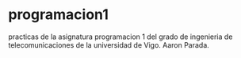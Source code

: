 # programacion1
practicas de la asignatura programacion 1 del grado de ingenieria de telecomunicaciones de la universidad de Vigo.
Aaron Parada.
